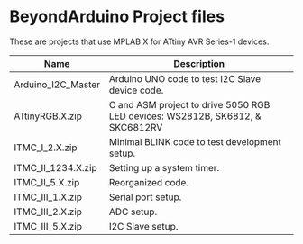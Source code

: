 BeyondArduino Project files
==================

These are projects that use MPLAB X for ATtiny AVR Series-1 devices.  

|        Name         | Description                                                |
|---------------------|------------------------------------------------------------|
| Arduino_I2C_Master | Arduino UNO code to test I2C Slave device code.|   
| ATtinyRGB.X.zip | C and ASM project to drive 5050 RGB LED devices: WS2812B, SK6812, & SKC6812RV|   
| ITMC_I_2.X.zip | Minimal BLINK code to test development setup.|   
| ITMC_II_1234.X.zip | Setting up a system timer.|   
| ITMC_II_5.X.zip | Reorganized code.|   
| ITMC_III_1.X.zip | Serial port setup.|   
| ITMC_III_2.X.zip | ADC setup.|   
| ITMC_III_5.X.zip | I2C Slave setup.|   
